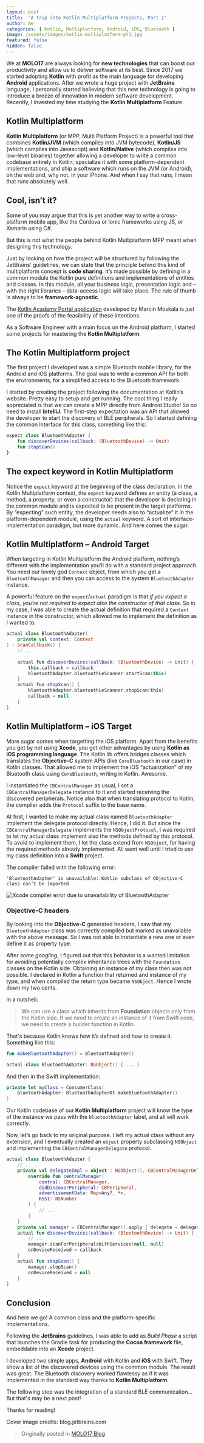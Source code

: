 ```yaml
---
layout: post
title:  "A trip into Kotlin Multiplatform Projects, Part 1"
author: me
categories: [ Kotlin, Multiplatform, Android, iOS, Bluetooth ]
image: /assets/images/kotlin-multiplatform-pt1.jpg
featured: false
hidden: false
---
```

We at **MOLO17** are always looking for **new technologies** that can boost our productivity 
and allow us to deliver software at its best. Since 2017 we started adopting **Kotlin** with profit 
as the main language for developing **Android** applications. After we wrote a huge project with
**JetBrains** language, I personally started believing that this new technology is going to
introduce a breeze of innovation in modern software development. 
Recently, I invested my time studying the **Kotlin Multiplatform** Feature.


## Kotlin Multiplatform

**Kotlin Multiplatform** (or MPP, Multi Platform Project) is a powerful tool that combines
**Kotlin/JVM** (which compiles into JVM bytecode), **Kotlin/JS** (which compiles into Javascript) 
and **Kotlin/Native** (which compiles into low-level binaries) together allowing a developer 
to write a common codebase entirely in Kotlin, specialize it with some platform-dependent 
implementations, and ship a software which runs on the JVM (or Android), on the web and, why not, 
in your iPhone. And when I say that runs, I mean that runs absolutely well.


## Cool, isn’t it?

Some of you may argue that this is yet another way to write a cross-platform mobile app, 
like the Cordova or Ionic frameworks using JS, or Xamarin using C#.

But this is not what the people behind Kotlin Multiplatform MPP meant when designing this technology.

Just by looking on how the project will be structured by following the JetBrains’ guidelines, 
we can state that the principle behind this kind of multiplatform concept is **code sharing**.
It’s made possible by defining in a common module the Kotlin pure definitions and implementations
of entities and classes. In this module, all your business logic, presentation logic 
and – with the right libraries – data-access logic will take place. The rule of thumb is 
always to be **framework-agnostic**.

The [Kotlin Academy Portal application](https://github.com/MarcinMoskala/KtAcademyPortal) developed 
by Marcin Moskala is just one of the proofs of the feasibility of these intentions.

As a Software Engineer with a main focus on the Android platform, 
I started some projects for mastering the **Kotlin Multiplatform**.

## The Kotlin Multiplatform project

The first project I developed was a simple Bluetooth mobile library, for the Android and iOS platforms.
The goal was to write a common API for both the environments, for a simplified access to the Bluetooth framework.  

I started by creating the project following the documentation at Kotlin’s website. 
Pretty easy to setup and get running. The cool thing I really appreciated is that we can create 
a MPP directly from Android Studio! So no need to install **IntelliJ**.
The first-step expectation was an API that allowed the developer to start the discovery of BLE peripherals. 
So I started defining the common interface for this class, something like this:

```kotlin
expect class BluetoothAdapter {
    fun discoverDevices(callback: (BluetoothDevice) -> Unit)
    fun stopScan()
}
```

## The expect keyword in Kotlin Multiplatform

Notice the `expect` keyword at the beginning of the class declaration. 
In the Kotlin Multiplatform context, the `expect` keyword defines an entity 
(a class, a method, a property, or even a constructor) that the developer is declaring 
in the common module and is expected to be present in the target platforms. By “expecting”
such entity, the developer needs also to “actualize” it in the platform-dependent module, 
using the `actual` keyword. A sort of interface-implementation paradigm, but more dynamic. 
And here comes the sugar.

## Kotlin Multiplatform – Android Target

When targeting in Kotlin Multiplatform the Android platform, nothing’s different with 
the implementation you’ll do with a standard project approach. You need our lovely god `Context` 
object, from which you get a `BluetoothManager` and then you can access to the system 
`BluetoothAdapter` instance.

A powerful feature on the `expect`/`actual` paradigm is that *if you expect a class, 
you’re not required to expect also the constructor of that class*. So in my case, 
I was able to create the actual definition that required a `Context` instance in the constructor, 
which allowed me to implement the definition as I wanted to.

```kotlin
actual class BluetoothAdapter(
    private val context: Context
) : ScanCallback() {
    // ...
    
    actual fun discoverDevices(callback: (BluetoothDevice) -> Unit) {
        this.callback = callback
        bluetoothAdapter.bluetoothLeScanner.startScan(this)
    }
    actual fun stopScan() {
        bluetoothAdapter.bluetoothLeScanner.stopScan(this)
        callback = null
    }
}
```

## Kotlin Multiplatform – iOS Target

More sugar comes when targetting the iOS platform. Apart from the benefits you get by not using **Xcode**,
you get other advantages by using **Kotlin as iOS programming language**. The Kotlin lib offers 
bridges classes which translates the **Objective-C** system APIs (like `CoreBluetooth` in our case) 
in Kotlin classes. That allowed me to implement the iOS “actualization” of my Bluetooth class 
using `CoreBluetooth`, writing in Kotlin. Awesome.

I instantiated the `CBCentralManager` as usual, I set a `CBCentralManagerDelegate` instance to it 
and started receiving the discovered peripherals. Notice also that when translating protocol to Kotlin, 
the compiler adds the `Protocol` suffix to the base name.

At first, I wanted to make my actual class named `BluetoothAdapter` implement the delegate protocol 
directly. Hence, I did it. But since the `CBCentralManagerDelegate` implements the `NSObjectProtocol`, 
I was required to let my actual class implement also the methods defined by this protocol. 
To avoid to implement them, I let the class extend from `NSObject`, for having the required methods 
already implemented. All went well until I tried to use my class definition into a **Swift** project. 

The compiler failed with the following error:

```
'BluetoothAdapter' is unavailable: Kotlin subclass of Objective-C class can’t be imported
```

![Xcode compiler error due to unavailability of BluetoothAdapter](https://blog.molo17.com/wp-content/uploads/2019/02/Schermata-2019-02-02-alle-16.47.59.png)

### Objective-C headers

By looking into the **Objective-C** generated headers, I saw that my `BluetoothAdapter` class
was correctly compiled but marked as unavailable with the above message. So I was not able to 
instantiate a new one or even define it as property type.

After some *googling*, I figured out that this behavior is a wanted limitation for avoiding 
potentially complex inheritance trees with the `Foundation` classes on the Kotlin side.
Obtaining an instance of my class then was not possible. I declared in Kotlin a function that 
returned and instance of my type, and when compiled the return type became `NSObject`. 
Hence I wrote down my two cents.

In a nutshell:
> We can use a class which inherits from **Foundation** objects only from the Kotlin side. 
If we need to create an instance of it from Swift code, we need to create a builder function in Kotlin.

That's because Kotlin knows how it’s defined and how to create it. Something like this:

```kotlin
fun makeBluetoothAdapter() = BluetoothAdapter()

actual class BluetoothAdapter: NSObject() { ... }
```

And then in the Swift implementation:

```swift
private let myClass = ConsumerClass(
    bluetoothAdapter: BluetoothAdapterKt.makeBluetoothAdapter()
)
```

Our Kotlin codebase of our **Kotlin Multiplatform** project will know the type of the instance 
we pass with the `bluetoothAdapter` label, and all will work correctly.

Now, let’s go back to my original purpose. I left my actual class without any extension, 
and I eventually created an `object` property subclassing `NSObject` and implementing 
the `CBCentralManagerDelegate` protocol.

```kotlin
actual class BluetoothAdapter {
    // ... 
    private val delegateImpl = object : NSObject(), CBCentralManagerDelegateProtocol {
        override fun centralManager(
            central: CBCentralManager,
            didDiscoverPeripheral: CBPeripheral,
            advertisementData: Map<Any?, *>,
            RSSI: NSNumber
        ) {
            // ... 
        }
    }
    private val manager = CBCentralManager().apply { delegate = delegateImpl }
    actual fun discoverDevices(callback: (BluetoothDevice) -> Unit) {
        // ...
        manager.scanForPeripheralsWithServices(null, null)
        onDeviceReceived = callback
    }
    actual fun stopScan() {
        manager.stopScan()
        onDeviceReceived = null
    }
}
```

## Conclusion

And here we go! A common class and the platform-specific implementations.

Following the **JetBrains** guidelines, I was able to add as *Build Phase* a script that launches 
the Gradle task for producing the **Cocoa framework** file, embeddable into an **Xcode** project.

I developed two simple apps, **Android** with Kotlin and **iOS** with Swift. They show a list of 
the discovered devices using the common module. The result was great. The Bluetooth discovery worked
flawlessy as if it was implemented in the standard way thanks to **Kotlin Multiplatform**.

The following step was the integration of a standard BLE communication… But that's may be a next post! 

Thanks for reading!

Cover image credits: blog.jetbrains.com

> Originally posted in [MOLO17 Blog](https://blog.molo17.com/2019/02/a-trip-into-kotlin-native-multiplatform-projects-part-1/)